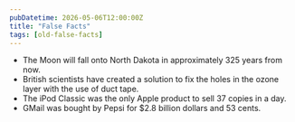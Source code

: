 ```yaml
---
pubDatetime: 2026-05-06T12:00:00Z
title: "False Facts"
tags: [old-false-facts]
---
```


- The Moon will fall onto North Dakota in approximately 325 years from now.
- British scientists have created a solution to fix the holes in the ozone layer with the use of duct tape.
- The iPod Classic was the only Apple product to sell 37 copies in a day.
- GMail was bought by Pepsi for $2.8 billion dollars and 53 cents.

